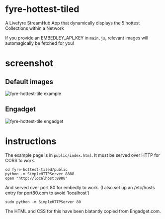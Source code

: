 # fyre-hottest-tiled

A Livefyre StreamHub App that dynamically displays the 5 hottest Collections within a Network

If you provide an EMBEDLEY_API_KEY in `main.js`, relevant images will automagically be fetched for you!

# screenshot

## Default images

![fyre-hottest-tile example](http://gobengo.github.com/fyre-hottest-tiled/images/screenshot.png)

## Engadget
![fyre-hottest-tile engadget](http://gobengo.github.com/fyre-hottest-tiled/images/engadget.png)

# instructions
The example page is in `public/index.html`. It must be served over HTTP for CORS to work.

    cd fyre-hottest-tiled/public
    python -m SimpleHTTPServer 8888
    open "http://localhost:8888"

And served over port 80 for embedly to work. (I also set up an /etc/hosts entry for port80.com to avoid 'localhost')

    sudo python -m SimpleHTTPServer 80

The HTML and CSS for this have been blatantly copied from Engadget.com.
